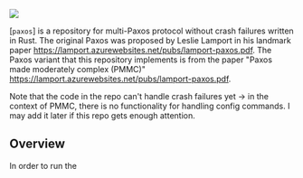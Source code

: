 ![](https://github.com/dragonboy1994/paxos)

[`paxos`] is a repository for multi-Paxos protocol without crash failures written in Rust. The original Paxos was proposed by Leslie Lamport in his landmark paper https://lamport.azurewebsites.net/pubs/lamport-paxos.pdf. The Paxos variant that this repository implements is from the paper "Paxos made moderately complex (PMMC)" https://lamport.azurewebsites.net/pubs/lamport-paxos.pdf.

Note that the code in the repo can't handle crash failures yet -> in the context of PMMC, there is no functionality for handling config commands. I may add it later if this repo gets enough attention.

## Overview
In order to run the 

